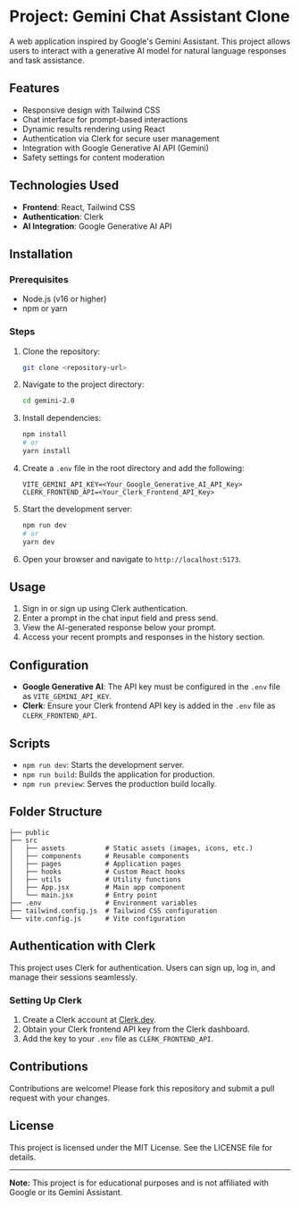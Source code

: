 # Project: Gemini Chat Assistant Clone

A web application inspired by Google's Gemini Assistant. This project allows users to interact with a generative AI model for natural language responses and task assistance.

## Features

- Responsive design with Tailwind CSS
- Chat interface for prompt-based interactions
- Dynamic results rendering using React
- Authentication via Clerk for secure user management
- Integration with Google Generative AI API (Gemini)
- Safety settings for content moderation

## Technologies Used

- **Frontend**: React, Tailwind CSS
- **Authentication**: Clerk
- **AI Integration**: Google Generative AI API

## Installation

### Prerequisites

- Node.js (v16 or higher)
- npm or yarn

### Steps

1. Clone the repository:
   ```bash
   git clone <repository-url>
   ```

2. Navigate to the project directory:
   ```bash
   cd gemini-2.0
   ```

3. Install dependencies:
   ```bash
   npm install
   # or
   yarn install
   ```

4. Create a `.env` file in the root directory and add the following:
   ```env
   VITE_GEMINI_API_KEY=<Your_Google_Generative_AI_API_Key>
   CLERK_FRONTEND_API=<Your_Clerk_Frontend_API_Key>
   ```

5. Start the development server:
   ```bash
   npm run dev
   # or
   yarn dev
   ```

6. Open your browser and navigate to `http://localhost:5173`.

## Usage

1. Sign in or sign up using Clerk authentication.
2. Enter a prompt in the chat input field and press send.
3. View the AI-generated response below your prompt.
4. Access your recent prompts and responses in the history section.

## Configuration

- **Google Generative AI**: The API key must be configured in the `.env` file as `VITE_GEMINI_API_KEY`.
- **Clerk**: Ensure your Clerk frontend API key is added in the `.env` file as `CLERK_FRONTEND_API`.

## Scripts

- `npm run dev`: Starts the development server.
- `npm run build`: Builds the application for production.
- `npm run preview`: Serves the production build locally.

## Folder Structure

```
├── public
├── src
│   ├── assets          # Static assets (images, icons, etc.)
│   ├── components      # Reusable components
│   ├── pages           # Application pages
│   ├── hooks           # Custom React hooks
│   ├── utils           # Utility functions
│   ├── App.jsx         # Main app component
│   └── main.jsx        # Entry point
├── .env                # Environment variables
├── tailwind.config.js  # Tailwind CSS configuration
└── vite.config.js      # Vite configuration
```

## Authentication with Clerk

This project uses Clerk for authentication. Users can sign up, log in, and manage their sessions seamlessly.

### Setting Up Clerk

1. Create a Clerk account at [Clerk.dev](https://clerk.dev/).
2. Obtain your Clerk frontend API key from the Clerk dashboard.
3. Add the key to your `.env` file as `CLERK_FRONTEND_API`.

## Contributions

Contributions are welcome! Please fork this repository and submit a pull request with your changes.

## License

This project is licensed under the MIT License. See the LICENSE file for details.

---

**Note:** This project is for educational purposes and is not affiliated with Google or its Gemini Assistant.